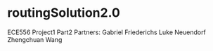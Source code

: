 # routingSolution2.0
ECE556 Project1 Part2  Partners: Gabriel Friederichs Luke Neuendorf Zhengchuan Wang
